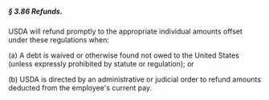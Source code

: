##### § 3.86 Refunds. #####

USDA will refund promptly to the appropriate individual amounts offset under these regulations when:

(a) A debt is waived or otherwise found not owed to the United States (unless expressly prohibited by statute or regulation); or

(b) USDA is directed by an administrative or judicial order to refund amounts deducted from the employee's current pay.
